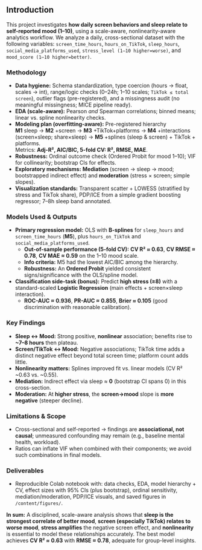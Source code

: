 ## Introduction

This project investigates **how daily screen behaviors and sleep relate to self-reported mood (1–10)**, using a scale-aware, nonlinearity-aware analytics workflow. We analyze a daily, cross-sectional dataset with the following variables: `screen_time_hours`, `hours_on_TikTok`, `sleep_hours`, `social_media_platforms_used`, `stress_level (1–10 higher=worse)`, and `mood_score (1–10 higher=better)`.

### Methodology 
- **Data hygiene:** Schema standardization, type coercion (hours → float, scales → int), range/logic checks (0–24h; 1–10 scales; `TikTok ≤ total screen`), outlier flags (pre-registered), and a missingness audit (no meaningful missingness; MICE pipeline ready).
- **EDA (scale-aware):** Pearson *and* Spearman correlations; binned means; linear vs. spline nonlinearity checks.
- **Modeling plan (overfitting-aware):** Pre-registered hierarchy  
  **M1** sleep → **M2** +screen → **M3** +TikTok+platforms → **M4** +interactions (screen×sleep; share×sleep) → **M5** +splines (sleep & screen) + TikTok + platforms.  
  Metrics: **Adj-R², AIC/BIC, 5-fold CV: R², RMSE, MAE**.
- **Robustness:** Ordinal outcome check (Ordered Probit for mood 1–10); VIF for collinearity; bootstrap CIs for effects.
- **Exploratory mechanisms:** **Mediation** (screen → sleep → mood; bootstrapped indirect effect) and **moderation** (stress × screen; simple slopes).
- **Visualization standards:** Transparent scatter + LOWESS (stratified by stress and TikTok share), PDP/ICE from a simple gradient boosting regressor; 7–8h sleep band annotated.

### Models Used & Outputs
- **Primary regression model:** OLS with **B-splines** for `sleep_hours` and `screen_time_hours` (**M5**), plus `hours_on_TikTok` and `social_media_platforms_used`.  
  - **Out-of-sample performance (5-fold CV):** **CV R² ≈ 0.63**, **CV RMSE ≈ 0.78**, **CV MAE ≈ 0.59** on the 1–10 mood scale.  
  - **Info criteria:** M5 had the lowest AIC/BIC among the hierarchy.  
  - **Robustness:** An **Ordered Probit** yielded consistent signs/significance with the OLS/spline model.
- **Classification side-task (bonus):** Predict **high stress (≥8)** with a standard-scaled **Logistic Regression** (main effects + screen×sleep interaction).  
  - **ROC-AUC ≈ 0.936**, **PR-AUC ≈ 0.855**, **Brier ≈ 0.105** (good discrimination with reasonable calibration).

### Key Findings 
- **Sleep ↔ Mood:** Strong positive, **nonlinear** association; benefits rise to **~7–8 hours** then plateau.  
- **Screen/TikTok ↔ Mood:** Negative associations; TikTok time adds a distinct negative effect beyond total screen time; platform count adds little.  
- **Nonlinearity matters:** Splines improved fit vs. linear models (CV R² ~0.63 vs. ~0.55).  
- **Mediation:** Indirect effect via sleep ≈ **0** (bootstrap CI spans 0) in this cross-section.  
- **Moderation:** At **higher stress**, the **screen→mood** slope is **more negative** (steeper decline).

### Limitations & Scope
- Cross-sectional and self-reported → findings are **associational, not causal**; unmeasured confounding may remain (e.g., baseline mental health, workload).
- Ratios can inflate VIF when combined with their components; we avoid such combinations in final models.

### Deliverables
- Reproducible Colab notebook with: data checks, EDA, model hierarchy + CV, effect sizes with 95% CIs (plus bootstrap), ordinal sensitivity, mediation/moderation, PDP/ICE visuals, and saved figures in `/content/figures/`.

**In sum:** A disciplined, scale-aware analysis shows that **sleep is the strongest correlate of better mood**, **screen (especially TikTok) relates to worse mood**, **stress amplifies** the negative screen effect, and **nonlinearity** is essential to model these relationships accurately. The best model achieves **CV R² ≈ 0.63** with **RMSE ≈ 0.78**, adequate for group-level insights.
